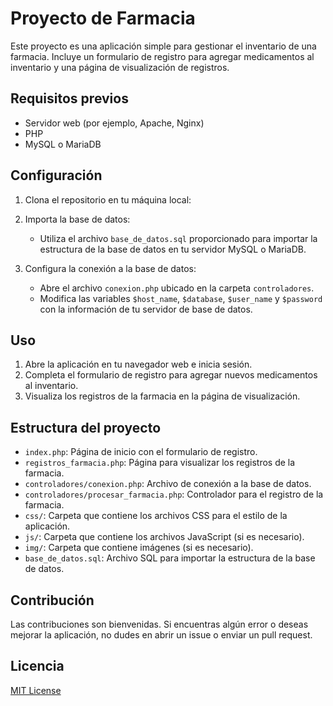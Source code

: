 # Proyecto de Farmacia

Este proyecto es una aplicación simple para gestionar el inventario de una farmacia. Incluye un formulario de registro para agregar medicamentos al inventario y una página de visualización de registros.

## Requisitos previos

- Servidor web (por ejemplo, Apache, Nginx)
- PHP
- MySQL o MariaDB

## Configuración

1. Clona el repositorio en tu máquina local:


2. Importa la base de datos:

   - Utiliza el archivo `base_de_datos.sql` proporcionado para importar la estructura de la base de datos en tu servidor MySQL o MariaDB.

3. Configura la conexión a la base de datos:

   - Abre el archivo `conexion.php` ubicado en la carpeta `controladores`.
   - Modifica las variables `$host_name`, `$database`, `$user_name` y `$password` con la información de tu servidor de base de datos.

## Uso

1. Abre la aplicación en tu navegador web e inicia sesión.
2. Completa el formulario de registro para agregar nuevos medicamentos al inventario.
3. Visualiza los registros de la farmacia en la página de visualización.

## Estructura del proyecto

- `index.php`: Página de inicio con el formulario de registro.
- `registros_farmacia.php`: Página para visualizar los registros de la farmacia.
- `controladores/conexion.php`: Archivo de conexión a la base de datos.
- `controladores/procesar_farmacia.php`: Controlador para el registro de la farmacia.
- `css/`: Carpeta que contiene los archivos CSS para el estilo de la aplicación.
- `js/`: Carpeta que contiene los archivos JavaScript (si es necesario).
- `img/`: Carpeta que contiene imágenes (si es necesario).
- `base_de_datos.sql`: Archivo SQL para importar la estructura de la base de datos.

## Contribución

Las contribuciones son bienvenidas. Si encuentras algún error o deseas mejorar la aplicación, no dudes en abrir un issue o enviar un pull request.

## Licencia

[MIT License](LICENSE)
